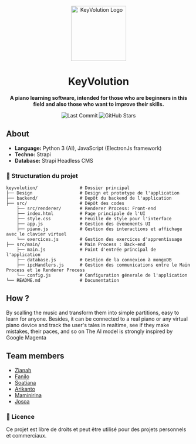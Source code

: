 <p align="center">
  <img src="https://github.com/josoavj/keyvolution/blob/main/assets/Logo%20Keyvolution.png" alt="KeyVolution Logo" width="150"/>
</p>

<h1 align="center">KeyVolution</h1>

<p align="center">
  <strong>A piano learning software, intended for those who are beginners in this field and also those who want to improve their skills.</strong>
</p>

<p align="center">
  <!-- Badges -->
  <img src="https://img.shields.io/github/last-commit/josoavj/keyvolution" alt="Last Commit">
  <img src="https://img.shields.io/github/stars/josoavj/keyvolution?style=social" alt="GitHub Stars">
</p>

## About

- **Language:** Python 3 (AI), JavaScript (ElectronJs framework)
- **Techno:** Strapi
- **Database:** Strapi Headless CMS

### 📂 Structuration du projet

```
keyvolution/                # Dossier principal
├── Design                  # Design et prototype de l'application
├── backend/                # Depôt du backend de l'application
├── src/                    # Dépôt des codes
    ├── src/renderer/       # Renderer Process: Front-end
    ├── index.html          # Page principale de l'UI
    ├── style.css           # Feuille de style pour l'interface
    ├── app.js              # Gestion des évènements UI
    ├── piano.js            # Gestion des interactions et affichage avec le clavier virtuel 
    └── exercices.js        # Gestion des exercices d'apprentissage
├── src/main/               # Main Process : Back-end 
    ├── main.js             # Point d'entrée principal de l'application
    ├── database.js         # Gestion de la connexion à mongoDB
    ├── ipcHandlers.js      # Gestion des communications entre le Main Process et le Renderer Process
    └── config.js           # Configuration génerale de l'application 
└── README.md               # Documentation
```

## How ?

By scalling the music and transform them into simple partitions, easy to learn for anyone. Besides, it can be connected to a real piano or any virtual piano device and track the user's tales in realtime, see if they make mistakes, their paces, and so on
The AI model is strongly inspired by Google Magenta
  
## Team members

- [Zianah](https://github.com/ZianahRintsu)
- [Fanilo](https://github.com/faniloo08)
- [Soatiana](https://github.com/Soatiana287)
- [Arikanto](https://github.com/arikantoAmbinintsoa)
- [Maminirina](https://github.com/AinaMaminirina18)
- [Josoa](https://github.com/josoavj)


### 📃 Licence

Ce projet est libre de droits et peut être utilisé pour des projets personnels et commerciaux.
